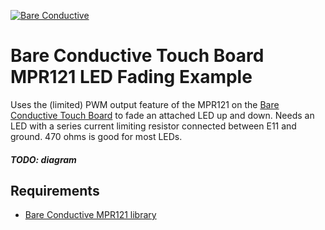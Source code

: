 [![Bare Conductive](http://www.bareconductive.com/content/themes/bareconductive/images/bare-conductive-logo.png)](http://www.bareconductive.com/)

# Bare Conductive Touch Board MPR121 LED Fading Example

Uses the (limited) PWM output feature of the MPR121 on the [Bare Conductive Touch Board](http://www.bareconductive.com/touch-board) to fade an attached LED up and down. Needs an LED with a series current limiting resistor connected between E11 and ground. 470 ohms is good for most LEDs.

##### TODO: diagram

## Requirements

* [Bare Conductive MPR121 library](../)

